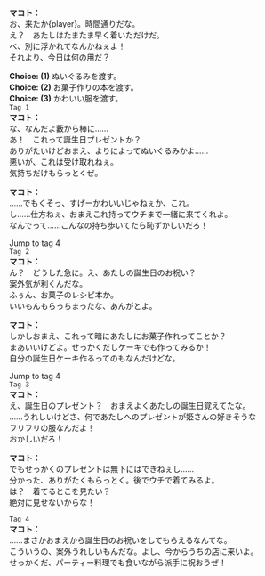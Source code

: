 # 

  
**マコト：**  
お、来たか{player}。時間通りだな。  
え？　あたしはたまたま早く着いただけだ。  
べ、別に浮かれてなんかねぇよ！  
それより、今日は何の用だ？  
  
**Choice: (1)**  ぬいぐるみを渡す。  
**Choice: (2)**  お菓子作りの本を渡す。  
**Choice: (3)**  かわいい服を渡す。  
`Tag 1`  
**マコト：**  
な、なんだよ藪から棒に……  
あ！　これって誕生日プレゼントか？  
ありがたいけどおまえ、よりによってぬいぐるみかよ……  
悪いが、これは受け取れねぇ。  
気持ちだけもらっとくぜ。  
  
**マコト：**  
……でもくそっ、すげーかわいいじゃねぇか、これ。  
し……仕方ねぇ、おまえこれ持ってウチまで一緒に来てくれよ。  
なんでって……こんなの持ち歩いてたら恥ずかしいだろ！  
  
Jump to tag 4  
`Tag 2`  
**マコト：**  
ん？　どうした急に。え、あたしの誕生日のお祝い？  
案外気が利くんだな。  
ふぅん、お菓子のレシピ本か。  
いいもんもらっちまったな、あんがとよ。  
  
**マコト：**  
しかしおまえ、これって暗にあたしにお菓子作れってことか？  
まあいいけどよ。せっかくだしケーキでも作ってみるか！  
自分の誕生日ケーキ作るってのもなんだけどな。  
  
Jump to tag 4  
`Tag 3`  
**マコト：**  
え、誕生日のプレゼント？　おまえよくあたしの誕生日覚えてたな。  
……うれしいけどさ、何であたしへのプレゼントが姫さんの好きそうな  
フリフリの服なんだよ！  
おかしいだろ！  
  
**マコト：**  
でもせっかくのプレゼントは無下にはできねぇし……  
分かった、ありがたくもらっとく。後でウチで着てみるよ。  
は？　着てるとこを見たい？  
絶対に見せないからな！  
  
`Tag 4`  
**マコト：**  
……まさかおまえから誕生日のお祝いをしてもらえるなんてな。  
こういうの、案外うれしいもんだな。よし、今からうちの店に来いよ。  
せっかくだ、パーティー料理でも食いながら派手に祝おうぜ！  
